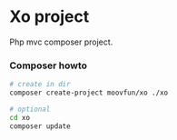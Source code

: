 # Xo project
Php mvc composer project.

### Composer howto
```sh
# create in dir
composer create-project moovfun/xo ./xo

# optional
cd xo
composer update
```